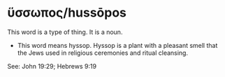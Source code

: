 # ὕσσωπος/hussōpos
This word is a type of thing. It is a noun.
* This word means hyssop. Hyssop is a plant with a pleasant smell that the Jews used in religious ceremonies and ritual cleansing.

See: John 19:29; Hebrews 9:19
